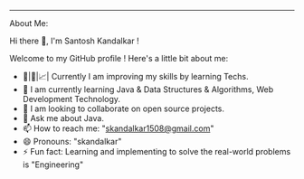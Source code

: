 





________________________________________________________________________________________________________________________________________________________________________________________________________________________________
About Me:


Hi there 👋, I'm Santosh Kandalkar ! 

Welcome to my GitHub profile ! Here's a little bit about me:
- 💪|🎯|📈| Currently I am improving my skills by learning Techs.
- 🌱 I am currently learning Java & Data Structures & Algorithms, Web Development Technology.
- 🤝 I am looking to collaborate on open source projects.
- 💬 Ask me about Java.
- 📫 How to reach me: "skandalkar1508@gmail.com"
- 😄 Pronouns: "skandalkar"
- ⚡ Fun fact: Learning and implementing to solve the real-world problems is "Engineering"



